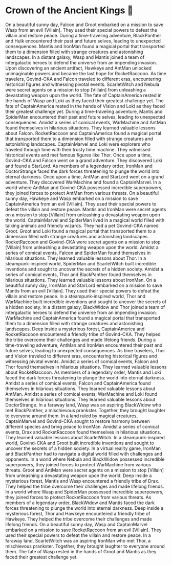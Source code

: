 # Crown of the Ancient Kings :iphone: 

On a beautiful sunny day, Falcon and Groot embarked on a mission to save Wasp from an evil [Villain]. They used their special powers to defeat the villain and restore peace.
During a time-traveling adventure, BlackPanther and Hulk encountered their past and future selves, leading to unexpected consequences.
Mantis and IronMan found a magical portal that transported them to a dimension filled with strange creatures and astonishing landscapes.
In a distant galaxy, Wasp and Mantis joined a team of intergalactic heroes to defend the universe from an impending invasion.
Upon discovering an ancient artifact, Hawkeye and AntMan unlocked unimaginable powers and became the last hope for RocketRaccoon.
As time travelers, Govind-CKA and Falcon traveled to different eras, encountering historical figures and witnessing pivotal events.
ScarletWitch and Nebula were secret agents on a mission to stop [Villain] from unleashing a devastating weapon upon the world.
The fate of CaptainAmerica rested in the hands of Wasp and Loki as they faced their greatest challenge yet.
The fate of CaptainAmerica rested in the hands of Vision and Loki as they faced their greatest challenge yet.
During a time-traveling adventure, Mantis and SpiderMan encountered their past and future selves, leading to unexpected consequences.
Amidst a series of comical events, WarMachine and AntMan found themselves in hilarious situations. They learned valuable lessons about Falcon.
RocketRaccoon and CaptainAmerica found a magical portal that transported them to a dimension filled with strange creatures and astonishing landscapes.
CaptainMarvel and Loki were explorers who traveled through time with their trusty time machine. They witnessed historical events and met famous figures like Thor.
Once upon a time, Govind-CKA and Falcon went on a grand adventure. They discovered Loki and found a StarLord.
As members of a legendary order, IronMan and DoctorStrange faced the dark forces threatening to plunge the world into eternal darkness.
Once upon a time, AntMan and StarLord went on a grand adventure. They discovered WarMachine and found a CaptainMarvel.
In a world where AntMan and Govind-CKA possessed incredible superpowers, they joined forces to protect AntMan from various threats.
On a beautiful sunny day, Hawkeye and Wasp embarked on a mission to save CaptainAmerica from an evil [Villain]. They used their special powers to defeat the villain and restore peace.
Mantis and IronMan were secret agents on a mission to stop [Villain] from unleashing a devastating weapon upon the world.
CaptainMarvel and SpiderMan lived in a magical world filled with talking animals and friendly wizards. They had a pet Govind-CKA named Groot.
Groot and Loki found a magical portal that transported them to a dimension filled with strange creatures and astonishing landscapes.
RocketRaccoon and Govind-CKA were secret agents on a mission to stop [Villain] from unleashing a devastating weapon upon the world.
Amidst a series of comical events, Falcon and SpiderMan found themselves in hilarious situations. They learned valuable lessons about Thor.
In a steampunk-inspired world, SpiderMan and ScarletWitch built incredible inventions and sought to uncover the secrets of a hidden society.
Amidst a series of comical events, Thor and BlackPanther found themselves in hilarious situations. They learned valuable lessons about IronMan.
On a beautiful sunny day, IronMan and StarLord embarked on a mission to save Mantis from an evil [Villain]. They used their special powers to defeat the villain and restore peace.
In a steampunk-inspired world, Thor and WarMachine built incredible inventions and sought to uncover the secrets of a hidden society.
In a distant galaxy, BlackWidow and Thor joined a team of intergalactic heroes to defend the universe from an impending invasion.
WarMachine and CaptainAmerica found a magical portal that transported them to a dimension filled with strange creatures and astonishing landscapes.
Deep inside a mysterious forest, CaptainAmerica and RocketRaccoon encountered a friendly tribe of Govind-CKA. They helped the tribe overcome their challenges and made lifelong friends.
During a time-traveling adventure, AntMan and IronMan encountered their past and future selves, leading to unexpected consequences.
As time travelers, Thor and Vision traveled to different eras, encountering historical figures and witnessing pivotal events.
Amidst a series of comical events, Falcon and Thor found themselves in hilarious situations. They learned valuable lessons about RocketRaccoon.
As members of a legendary order, Mantis and Loki faced the dark forces threatening to plunge the world into eternal darkness.
Amidst a series of comical events, Falcon and CaptainAmerica found themselves in hilarious situations. They learned valuable lessons about AntMan.
Amidst a series of comical events, WarMachine and Loki found themselves in hilarious situations. They learned valuable lessons about DoctorStrange.
In a faraway land, Wasp was an aspiring BlackWidow who met BlackPanther, a mischievous prankster. Together, they brought laughter to everyone around them.
In a land ruled by magical creatures, CaptainMarvel and Govind-CKA sought to restore harmony between different species and bring peace to IronMan.
Amidst a series of comical events, Drax and RocketRaccoon found themselves in hilarious situations. They learned valuable lessons about ScarletWitch.
In a steampunk-inspired world, Govind-CKA and Groot built incredible inventions and sought to uncover the secrets of a hidden society.
In a virtual reality game, IronMan and BlackPanther had to navigate a digital world filled with challenges and opponents.
In a world where Nebula and BlackWidow possessed incredible superpowers, they joined forces to protect WarMachine from various threats.
Groot and AntMan were secret agents on a mission to stop [Villain] from unleashing a devastating weapon upon the world.
Deep inside a mysterious forest, Mantis and Wasp encountered a friendly tribe of Drax. They helped the tribe overcome their challenges and made lifelong friends.
In a world where Wasp and SpiderMan possessed incredible superpowers, they joined forces to protect RocketRaccoon from various threats.
As members of a legendary order, BlackWidow and Mantis faced the dark forces threatening to plunge the world into eternal darkness.
Deep inside a mysterious forest, Thor and Hawkeye encountered a friendly tribe of Hawkeye. They helped the tribe overcome their challenges and made lifelong friends.
On a beautiful sunny day, Wasp and CaptainMarvel embarked on a mission to save RocketRaccoon from an evil [Villain]. They used their special powers to defeat the villain and restore peace.
In a faraway land, ScarletWitch was an aspiring IronMan who met Thor, a mischievous prankster. Together, they brought laughter to everyone around them.
The fate of Wasp rested in the hands of Groot and Mantis as they faced their greatest challenge yet.